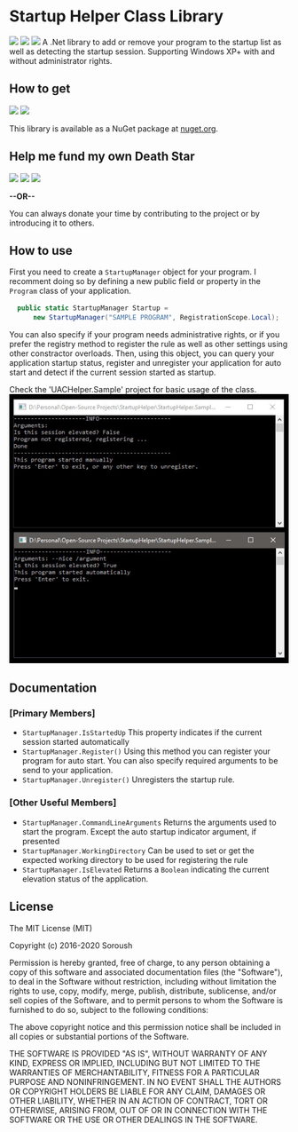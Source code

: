 # Startup Helper Class Library
[![](https://img.shields.io/github/license/falahati/StartupHelper.svg?style=flat-square)](https://github.com/falahati/StartupHelper/blob/master/LICENSE)
[![](https://img.shields.io/github/commit-activity/y/falahati/StartupHelper.svg?style=flat-square)](https://github.com/falahati/StartupHelper/commits/master)
[![](https://img.shields.io/github/issues/falahati/StartupHelper.svg?style=flat-square)](https://github.com/falahati/StartupHelper/issues)
A .Net library to add or remove your program to the startup list as well as detecting the startup session. Supporting Windows XP+ with and without administrator rights.

## How to get
[![](https://img.shields.io/nuget/dt/StartupHelper.svg?style=flat-square)](https://www.nuget.org/packages/StartupHelper)
[![](https://img.shields.io/nuget/v/StartupHelper.svg?style=flat-square)](https://www.nuget.org/packages/StartupHelper)

This library is available as a NuGet package at [nuget.org](https://www.nuget.org/packages/StartupHelper/).

## Help me fund my own Death Star

[![](https://img.shields.io/badge/crypto-CoinPayments-8a00a3.svg?style=flat-square)](https://www.coinpayments.net/index.php?cmd=_donate&reset=1&merchant=820707aded07845511b841f9c4c335cd&item_name=Donate&currency=USD&amountf=20.00000000&allow_amount=1&want_shipping=0&allow_extra=1)
[![](https://img.shields.io/badge/shetab-ZarinPal-8a00a3.svg?style=flat-square)](https://zarinp.al/@falahati)
[![](https://img.shields.io/badge/usd-Paypal-8a00a3.svg?style=flat-square)](https://www.paypal.com/cgi-bin/webscr?cmd=_donations&business=ramin.graphix@gmail.com&lc=US&item_name=Donate&no_note=0&cn=&curency_code=USD&bn=PP-DonationsBF:btn_donateCC_LG.gif:NonHosted)

**--OR--**

You can always donate your time by contributing to the project or by introducing it to others.

## How to use
First you need to create a `StartupManager` object for your program. I recomment doing so by defining a new public field or property in the `Program` class of your application.
```C#
  public static StartupManager Startup = 
      new StartupManager("SAMPLE PROGRAM", RegistrationScope.Local);
```

You can also specify if your program needs administrative rights, or if you prefer the registry method to register the rule as well as other settings using other constractor overloads.
Then, using this object, you can query your application startup status, register and unregister your application for auto start and detect if the current session started as startup.

Check the 'UACHelper.Sample' project for basic usage of the class.
![Screenshot](/screenshot.jpg?raw=true "Screenshot")

## Documentation
### [Primary Members]
* `StartupManager.IsStartedUp` This property indicates if the current session started automatically
* `StartupManager.Register()` Using this method you can register your program for auto start. You can also specify required arguments to be send to your application.
* `StartupManager.Unregister()` Unregisters the startup rule.

### [Other Useful Members]
* `StartupManager.CommandLineArguments` Returns the arguments used to start the program. Except the auto startup indicator argument, if presented
* `StartupManager.WorkingDirectory` Can be used to set or get the expected working directory to be used for registering the rule
* `StartupManager.IsElevated` Returns a `Boolean` indicating the current elevation status of the application.

## License
The MIT License (MIT)

Copyright (c) 2016-2020 Soroush

Permission is hereby granted, free of charge, to any person obtaining a copy
of this software and associated documentation files (the "Software"), to deal
in the Software without restriction, including without limitation the rights
to use, copy, modify, merge, publish, distribute, sublicense, and/or sell
copies of the Software, and to permit persons to whom the Software is
furnished to do so, subject to the following conditions:

The above copyright notice and this permission notice shall be included in all
copies or substantial portions of the Software.

THE SOFTWARE IS PROVIDED "AS IS", WITHOUT WARRANTY OF ANY KIND, EXPRESS OR
IMPLIED, INCLUDING BUT NOT LIMITED TO THE WARRANTIES OF MERCHANTABILITY,
FITNESS FOR A PARTICULAR PURPOSE AND NONINFRINGEMENT. IN NO EVENT SHALL THE
AUTHORS OR COPYRIGHT HOLDERS BE LIABLE FOR ANY CLAIM, DAMAGES OR OTHER
LIABILITY, WHETHER IN AN ACTION OF CONTRACT, TORT OR OTHERWISE, ARISING FROM,
OUT OF OR IN CONNECTION WITH THE SOFTWARE OR THE USE OR OTHER DEALINGS IN THE
SOFTWARE.
